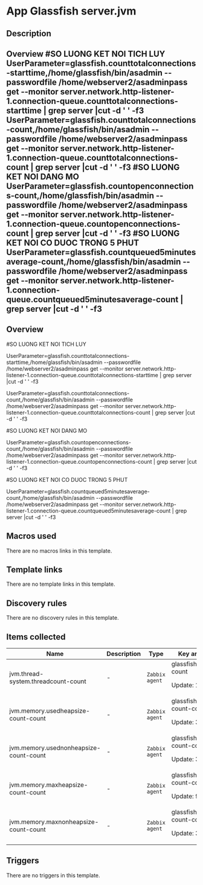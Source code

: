 # App Glassfish server.jvm

## Description

## Overview #SO LUONG KET NOI TICH LUY UserParameter=glassfish.counttotalconnections-starttime,/home/glassfish/bin/asadmin --passwordfile /home/webserver2/asadminpass get --monitor server.network.http-listener-1.connection-queue.counttotalconnections-starttime | grep server |cut -d ' ' -f3 UserParameter=glassfish.counttotalconnections-count,/home/glassfish/bin/asadmin --passwordfile /home/webserver2/asadminpass get --monitor server.network.http-listener-1.connection-queue.counttotalconnections-count | grep server |cut -d ' ' -f3 #SO LUONG KET NOI DANG MO UserParameter=glassfish.countopenconnections-count,/home/glassfish/bin/asadmin --passwordfile /home/webserver2/asadminpass get --monitor server.network.http-listener-1.connection-queue.countopenconnections-count | grep server |cut -d ' ' -f3 #SO LUONG KET NOI CO DUOC TRONG 5 PHUT UserParameter=glassfish.countqueued5minutesaverage-count,/home/glassfish/bin/asadmin --passwordfile /home/webserver2/asadminpass get --monitor server.network.http-listener-1.connection-queue.countqueued5minutesaverage-count | grep server |cut -d ' ' -f3 

## Overview

#SO LUONG KET NOI TICH LUY


UserParameter=glassfish.counttotalconnections-starttime,/home/glassfish/bin/asadmin --passwordfile /home/webserver2/asadminpass get --monitor server.network.http-listener-1.connection-queue.counttotalconnections-starttime | grep server |cut -d ' ' -f3


UserParameter=glassfish.counttotalconnections-count,/home/glassfish/bin/asadmin --passwordfile /home/webserver2/asadminpass get --monitor server.network.http-listener-1.connection-queue.counttotalconnections-count | grep server |cut -d ' ' -f3


#SO LUONG KET NOI DANG MO


UserParameter=glassfish.countopenconnections-count,/home/glassfish/bin/asadmin --passwordfile /home/webserver2/asadminpass get --monitor server.network.http-listener-1.connection-queue.countopenconnections-count | grep server |cut -d ' ' -f3


#SO LUONG KET NOI CO DUOC TRONG 5 PHUT


UserParameter=glassfish.countqueued5minutesaverage-count,/home/glassfish/bin/asadmin --passwordfile /home/webserver2/asadminpass get --monitor server.network.http-listener-1.connection-queue.countqueued5minutesaverage-count | grep server |cut -d ' ' -f3


 


 



## Macros used

There are no macros links in this template.

## Template links

There are no template links in this template.

## Discovery rules

There are no discovery rules in this template.

## Items collected

|Name|Description|Type|Key and additional info|
|----|-----------|----|----|
|jvm.thread-system.threadcount-count|<p>-</p>|`Zabbix agent`|glassfish.threadcount-count<p>Update: 120</p>|
|jvm.memory.usedheapsize-count-count|<p>-</p>|`Zabbix agent`|glassfish.usedheapsize-count-count<p>Update: 300</p>|
|jvm.memory.usednonheapsize-count-count|<p>-</p>|`Zabbix agent`|glassfish.usednonheapsize-count-count<p>Update: 300</p>|
|jvm.memory.maxheapsize-count-count|<p>-</p>|`Zabbix agent`|glassfish.maxheapsize-count-count<p>Update: 900</p>|
|jvm.memory.maxnonheapsize-count-count|<p>-</p>|`Zabbix agent`|glassfish.maxnonheapsize-count-count<p>Update: 300</p>|
## Triggers

There are no triggers in this template.

